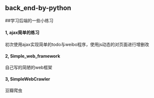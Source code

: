 ## back_end-by-python
##学习后端的一些小练习

#### 1, ajax简单的练习
初次使用ajax实现简单的todo与weibo程序，使用js动态的对页面进行增删改

#### 2, Simple_web_framework
自己写的简陋的web框架

#### 3, SimpleWebCrawler
豆瓣爬虫
 